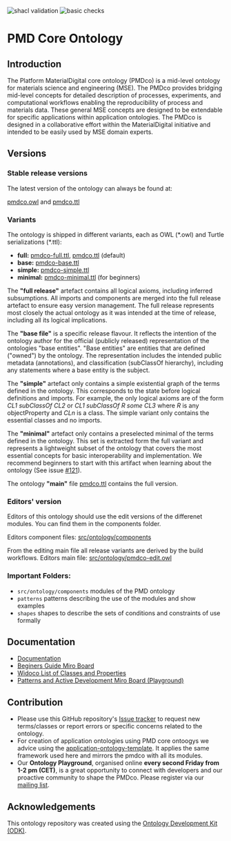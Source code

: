 ![shacl validation](https://github.com/materialdigital/core-ontology/actions/workflows/shacl.yaml/badge.svg)
![basic checks](https://github.com/materialdigital/core-ontology/actions/workflows/quality-checks.yaml/badge.svg)


# PMD Core Ontology

## Introduction

The Platform MaterialDigital core ontology (PMDco) is a mid-level ontology for materials science and engineering (MSE). The PMDco provides bridging mid-level concepts for detailed description of processes, experiments, and computational workflows enabling the reproducibility of process and materials data. These general MSE concepts are designed to be extendable for specific applications within application ontologies. The PMDco is designed in a collaborative effort within the MaterialDigital initiative and intended to be easily used by MSE domain experts.


## Versions
### Stable release versions

The latest version of the ontology can always be found at:


[pmdco.owl](https://raw.githubusercontent.com/materialdigital/core-ontology/refs/heads/main/pmdco.owl) and [pmdco.ttl](https://raw.githubusercontent.com/materialdigital/core-ontology/refs/heads/main/pmdco.ttl)


### Variants

The ontology is shipped in different variants, each as OWL (\*.owl) and Turtle serializations (\*.ttl):

* **full:** [pmdco-full.ttl](https://raw.githubusercontent.com/materialdigital/core-ontology/refs/heads/main/pmdco-full.ttl), [pmdco.ttl](https://raw.githubusercontent.com/materialdigital/core-ontology/refs/heads/main/pmdco.ttl) (default)
* **base:** [pmdco-base.ttl](https://raw.githubusercontent.com/materialdigital/core-ontology/refs/heads/main/pmdco-base.ttl)
* **simple:** [pmdco-simple.ttl](https://raw.githubusercontent.com/materialdigital/core-ontology/refs/heads/main/pmdco-simple.ttl)
* **minimal:** [pmdco-minimal.ttl](https://raw.githubusercontent.com/materialdigital/core-ontology/refs/heads/main/pmdco-minimal.ttl) (for beginners)

The **"full release"** artefact contains all logical axioms, including inferred subsumptions. All imports and components are merged into the full release artefact to ensure easy version management. The full release represents most closely the actual ontology as it was intended at the time of release, including all its logical implications. 

The **"base file"** is a specific release flavour. It reflects the intention of the ontology author for the official (publicly released) representation of the ontologies "base entities". "Base entities" are entities that are defined ("owned") by the ontology. The representation includes the intended public metadata (annotations), and classification (subClassOf hierarchy), including any statements where a base entity is the subject.

The **"simple"** artefact only contains a simple existential graph of the terms defined in the ontology. This corresponds to the state before logical definitions and imports. For example, the only logical axioms are of the form *CL1 subClassOf CL2* or *CL1 subClassOf R some CL3* where *R* is any objectProperty and *CLn* is a class. The simple variant only contains the essential classes and no imports.

The **"minimal"** artefact only contains a preselected minimal of the terms defined in the ontology. This set is extracted form the full variant and represents a lightweight subset of the ontology that covers the most essential concepts for basic interoperability and implementation. We recommend beginners to start with this artifact when learning about the ontology (See issue [#121](https://github.com/materialdigital/core-ontology/issues/121)).


The ontology **"main"** file [pmdco.ttl](https://raw.githubusercontent.com/materialdigital/core-ontology/refs/heads/main/pmdco.ttl) contains the full version.


### Editors' version

Editors of this ontology should use the edit versions of the differenet modules. You can find them in the components folder.

Editors component files: [src/ontology/components](https://github.com/materialdigital/core-ontology/blob/main/src/ontology/components)

From the editing main file all release variants are derived by the build workflows.
Editors main file: [src/ontology/pmdco-edit.owl](https://github.com/materialdigital/core-ontology/blob/main/src/ontology/pmdco-edit.owl)

### Important Folders: 

 - ```src/ontology/components```    modules of the PMD ontology
 - ```patterns```    patterns describing the use of the modules and show examples
 - ```shapes```    shapes to describe the sets of conditions and constraints of use formally

## Documentation

- [Documentation](https://materialdigital.github.io/core-ontology/docs)
- [Beginers Guide Miro Board ](https://miro.com/app/board/uXjVLY9FwGU=/)
- [Widoco List of Classes and Properties](https://materialdigital.github.io/core-ontology/)
- [Patterns and Active Development Miro Board (Playground)](https://miro.com/app/board/uXjVNOTPrFo=/)

## Contribution
- Please use this GitHub repository's [Issue tracker](https://github.com/materialdigital/core-ontology/issues) to request new terms/classes or report errors or specific concerns related to the ontology.
- For creation of application ontologies using PMD core ontoogys we advice using the [application-ontology-template](https://github.com/materialdigital/application-ontology-template/). It applies the same framework used here and mirrors the pmdco with all its modules.
- Our **Ontology Playground**, organised online **every second Friday from 1-2 pm (CET)**, is a great opportunity to connect with developers and our proactive community to shape the PMDco. Please register via our [mailing list](https://www.lists.kit.edu/sympa/subscribe/ontology-playground?previous_action=info).

## Acknowledgements

This ontology repository was created using the [Ontology Development Kit (ODK)](https://github.com/INCATools/ontology-development-kit).
